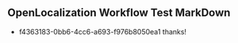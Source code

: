 ## OpenLocalization Workflow Test MarkDown
* f4363183-0bb6-4cc6-a693-f976b8050ea1 thanks!

<!--HONumber=Jul16_HO2-->


